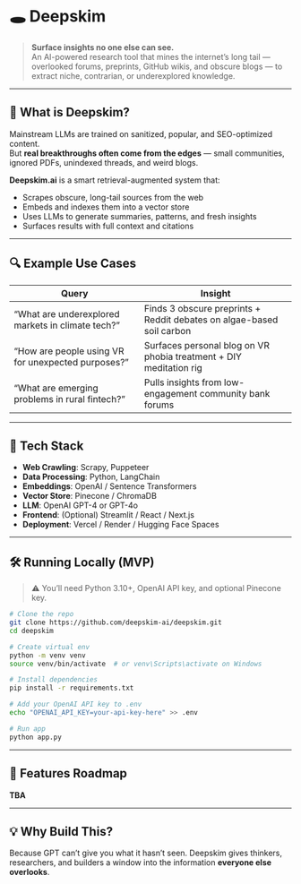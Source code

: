 # 🕳️ Deepskim

> **Surface insights no one else can see.**  
> An AI-powered research tool that mines the internet’s long tail — overlooked forums, preprints, GitHub wikis, and obscure blogs — to extract niche, contrarian, or underexplored knowledge.

---

## 🧠 What is Deepskim?

Mainstream LLMs are trained on sanitized, popular, and SEO-optimized content.  
But **real breakthroughs often come from the edges** — small communities, ignored PDFs, unindexed threads, and weird blogs.

**Deepskim.ai** is a smart retrieval-augmented system that:
- Scrapes obscure, long-tail sources from the web
- Embeds and indexes them into a vector store
- Uses LLMs to generate summaries, patterns, and fresh insights
- Surfaces results with full context and citations

---

## 🔍 Example Use Cases

| Query | Insight |
|-------|---------|
| “What are underexplored markets in climate tech?” | Finds 3 obscure preprints + Reddit debates on algae-based soil carbon |
| “How are people using VR for unexpected purposes?” | Surfaces personal blog on VR phobia treatment + DIY meditation rig |
| “What are emerging problems in rural fintech?” | Pulls insights from low-engagement community bank forums |

---

## 🧰 Tech Stack

- **Web Crawling**: Scrapy, Puppeteer
- **Data Processing**: Python, LangChain
- **Embeddings**: OpenAI / Sentence Transformers
- **Vector Store**: Pinecone / ChromaDB
- **LLM**: OpenAI GPT-4 or GPT-4o
- **Frontend**: (Optional) Streamlit / React / Next.js
- **Deployment**: Vercel / Render / Hugging Face Spaces

---

## 🛠️ Running Locally (MVP)

> ⚠️ You’ll need Python 3.10+, OpenAI API key, and optional Pinecone key.

```bash
# Clone the repo
git clone https://github.com/deepskim-ai/deepskim.git
cd deepskim

# Create virtual env
python -m venv venv
source venv/bin/activate  # or venv\Scripts\activate on Windows

# Install dependencies
pip install -r requirements.txt

# Add your OpenAI API key to .env
echo "OPENAI_API_KEY=your-api-key-here" >> .env

# Run app
python app.py
```

---

## 🚧 Features Roadmap

**TBA**

---

## 💡 Why Build This?

Because GPT can’t give you what it hasn’t seen.
Deepskim gives thinkers, researchers, and builders a window into the information **everyone else overlooks**.



